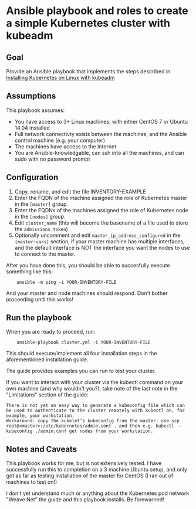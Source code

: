 # Ansible playbook and roles to create a simple Kubernetes cluster with kubeadm

## Goal

Provide an Ansible playbook that implements the steps described in [Installing Kubernetes on Linux with kubeadm](http://kubernetes.io/docs/getting-started-guides/kubeadm/)

## Assumptions

This playbook assumes: 

* You have access to 3+ Linux machines, with either CentOS 7 or Ubuntu 14.04 installed
* Full network connectivty exists between the machines, and the Ansible control machine (e.g. your computer)
* The machines have access to the Internet
* You are Ansible-knowledgable, can ssh into all the machines, and can sudo with no password prompt

## Configuration

1. Copy, rename, and edit the file INVENTORY-EXAMPLE
2. Enter the FQDN of the machine assigned the role of Kubernetes master in the ```[master]``` group.
3. Enter the FQDNs of the machines assigned the role of Kubernetes node in the ```[nodes]``` group.
4. Edit ```cluster_name``` (this will become the basename of a file used to store the ```admissions_token```)
5. Optionally uncomment and edit ```master_ip_address_configured``` in the ```[master:vars]``` section, if your master machine has multiple interfaces, and the default interface is NOT the interface you want the nodes to use to connect to the master.

After you have done this, you should be able to succesfully execute something like this:

```
    ansible -m ping -i YOUR-INVENTORY-FILE
```

And your master and node machines should respond.  Don't bother proceeding until this works!

## Run the playbook

When you are ready to proceed, run:

```
    ansible-playbook cluster.yml -i YOUR-INVENTORY-FILE
```

This should execute/implement all four installation steps in the aforementioned installation guide.

The guide provides examples you can run to test your cluster.

If you want to interact with your cluster via the kubectl command on your own machine (and why wouldn't you?), take note of the last note in the "Limitations" section of the guide:

```
There is not yet an easy way to generate a kubeconfig file which can be used to authenticate to the cluster remotely with kubectl on, for example, your workstation.
Workaround: copy the kubelet’s kubeconfig from the master: use scp root@<master>:/etc/kubernetes/admin.conf . and then e.g. kubectl --kubeconfig ./admin.conf get nodes from your workstation.
```

## Notes and Caveats

This playbook works for me, but is not extensively tested.
I have successfully run this to completion on a 3 machine Ubuntu setup, and only got as far as testing installation of the master for CentOS (I ran out of machines to test on!)

I don't yet understand much or anything about the Kubernetes pod network "Weave Net" the guide and this playbook installs.  Be forewarned!










